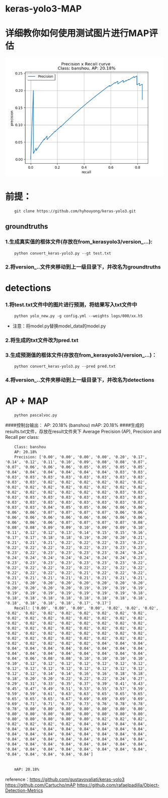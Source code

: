 # keras-yolo3-MAP
# 详细教你如何使用测试图片进行MAP评估
![](https://github.com/hyhouyong/keras-yolo3-MAP/blob/master/results/banshou.png)
# 前提：
        git clone https://github.com/hyhouyong/keras-yolo3.git
## groundtruths
### 1.生成真实值的框体文件(存放在from_kerasyolo3/version_...):
        python convert_keras-yolo3.py --gt test.txt 
### 2.将version_..文件夹移动到上一级目录下，并改名为groundtruths

# detections
### 1.将test.txt文件中的图片进行预测，将结果写入txt文件中
        python yolo_new.py -g config.yml --weights logs/000/xx.h5
* 注意：将model.py替换model_data的model.py
### 2.将生成的txt文件改为pred.txt
### 3.生成预测值的框体文件(存放在from_kerasyolo3/version_...)：
        python convert_keras-yolo3.py --pred pred.txt
### 4.将version_..文件夹移动到上一级目录下，并改名为detections

# AP + MAP
        python pascalvoc.py
####控制台输出：
        AP: 20.18% (banshou)
        mAP: 20.18%
####生成的results.txt文件，存放在result文件夹下
        Average Precision (AP), Precision and Recall per class:

        Class: banshou
        AP: 20.18%
        Precision: ['0.00', '0.00', '0.00', '0.00', '0.20', '0.17', '0.14', '0.12', '0.11', '0.10', '0.09', '0.08', '0.08', '0.07', '0.07', '0.06', '0.06', '0.06', '0.05', '0.05', '0.05', '0.05', '0.04', '0.04', '0.04', '0.04', '0.04', '0.04', '0.03', '0.03', '0.03', '0.03', '0.03', '0.03', '0.03', '0.03', '0.03', '0.03', '0.03', '0.03', '0.02', '0.02', '0.02', '0.02', '0.02', '0.02', '0.02', '0.02', '0.02', '0.02', '0.02', '0.02', '0.02', '0.02', '0.02', '0.02', '0.02', '0.02', '0.02', '0.02', '0.03', '0.03', '0.03', '0.03', '0.03', '0.03', '0.03', '0.03', '0.03', '0.03', '0.03', '0.03', '0.03', '0.03', '0.03', '0.03', '0.03', '0.03', '0.03', '0.03', '0.04', '0.05', '0.05', '0.06', '0.06', '0.06', '0.06', '0.06', '0.07', '0.07', '0.07', '0.07', '0.06', '0.06', '0.06', '0.06', '0.06', '0.06', '0.06', '0.06', '0.06', '0.06', '0.06', '0.06', '0.06', '0.07', '0.07', '0.07', '0.07', '0.08', '0.08', '0.08', '0.09', '0.09', '0.10', '0.09', '0.09', '0.10', '0.11', '0.12', '0.12', '0.13', '0.14', '0.15', '0.15', '0.16', '0.17', '0.17', '0.18', '0.18', '0.19', '0.20', '0.20', '0.21', '0.21', '0.21', '0.21', '0.22', '0.22', '0.22', '0.23', '0.23', '0.22', '0.22', '0.22', '0.22', '0.22', '0.23', '0.23', '0.23', '0.23', '0.22', '0.23', '0.23', '0.23', '0.23', '0.24', '0.24', '0.24', '0.24', '0.24', '0.24', '0.24', '0.24', '0.24', '0.23', '0.23', '0.23', '0.23', '0.23', '0.23', '0.23', '0.23', '0.22', '0.22', '0.22', '0.22', '0.22', '0.22', '0.22', '0.22', '0.22', '0.22', '0.22', '0.22', '0.22', '0.21', '0.22', '0.22', '0.22', '0.21', '0.21', '0.21', '0.21', '0.21', '0.21', '0.21', '0.21', '0.21', '0.20', '0.20', '0.20', '0.20', '0.20', '0.20', '0.20', '0.20', '0.20', '0.20', '0.20', '0.19', '0.19', '0.19', '0.19', '0.19', '0.19', '0.19', '0.19', '0.19', '0.19', '0.19', '0.18', '0.18', '0.18', '0.18', '0.18', '0.18', '0.18', '0.18', '0.18', '0.18', '0.18', '0.18', '0.18', '0.17', '0.17']
        Recall: ['0.00', '0.00', '0.00', '0.00', '0.02', '0.02', '0.02', '0.02', '0.02', '0.02', '0.02', '0.02', '0.02', '0.02', '0.02', '0.02', '0.02', '0.02', '0.02', '0.02', '0.02', '0.02', '0.02', '0.02', '0.02', '0.02', '0.02', '0.02', '0.02', '0.02', '0.02', '0.02', '0.02', '0.02', '0.02', '0.02', '0.02', '0.02', '0.02', '0.02', '0.02', '0.02', '0.02', '0.02', '0.02', '0.02', '0.02', '0.02', '0.02', '0.02', '0.02', '0.02', '0.02', '0.02', '0.02', '0.02', '0.02', '0.02', '0.02', '0.02', '0.04', '0.04', '0.04', '0.04', '0.04', '0.04', '0.04', '0.04', '0.04', '0.04', '0.04', '0.04', '0.04', '0.04', '0.04', '0.04', '0.04', '0.04', '0.04', '0.04', '0.06', '0.08', '0.08', '0.10', '0.10', '0.10', '0.10', '0.10', '0.12', '0.12', '0.12', '0.12', '0.12', '0.12', '0.12', '0.12', '0.12', '0.12', '0.12', '0.12', '0.12', '0.12', '0.12', '0.12', '0.12', '0.14', '0.14', '0.16', '0.16', '0.18', '0.18', '0.18', '0.20', '0.20', '0.22', '0.22', '0.22', '0.24', '0.27', '0.29', '0.31', '0.33', '0.35', '0.37', '0.39', '0.41', '0.43', '0.45', '0.47', '0.49', '0.51', '0.53', '0.55', '0.57', '0.59', '0.59', '0.59', '0.61', '0.63', '0.63', '0.65', '0.65', '0.65', '0.65', '0.65', '0.65', '0.67', '0.69', '0.69', '0.69', '0.69', '0.69', '0.71', '0.71', '0.73', '0.73', '0.76', '0.78', '0.78', '0.78', '0.80', '0.80', '0.80', '0.80', '0.80', '0.80', '0.80', '0.80', '0.80', '0.80', '0.80', '0.80', '0.80', '0.80', '0.80', '0.80', '0.80', '0.80', '0.80', '0.80', '0.82', '0.82', '0.82', '0.82', '0.82', '0.82', '0.82', '0.84', '0.84', '0.84', '0.84', '0.84', '0.84', '0.84', '0.84', '0.84', '0.84', '0.84', '0.84', '0.84', '0.84', '0.84', '0.84', '0.84', '0.84', '0.84', '0.84', '0.84', '0.84', '0.84', '0.84', '0.84', '0.84', '0.84', '0.84', '0.84', '0.84', '0.84', '0.84', '0.84', '0.84', '0.84', '0.84', '0.84', '0.84', '0.84', '0.84', '0.84', '0.84', '0.84', '0.84', '0.84', '0.84', '0.84', '0.84', '0.84']


        mAP: 20.18%
reference：https://github.com/gustavovaliati/keras-yolo3
           https://github.com/Cartucho/mAP
           https://github.com/rafaelpadilla/Object-Detection-Metrics
        
  
